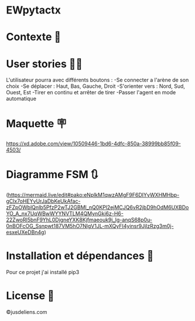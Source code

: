 # EWpytactx 

# Contexte 📝




# User stories 🧑‍💻
L'utilisateur pourra avec différents boutons :
-Se connecter a l'arène de son choix
-Se déplacer : Haut, Bas, Gauche, Droit
-S'orienter vers : Nord, Sud, Ouest, Est 
-Tirer en continu et arrêter de tirer 
-Passer l'agent en mode automatique



# Maquette 🪧
https://xd.adobe.com/view/10509446-1bd6-4dfc-850a-38999bb85f09-4503/

# Diagramme FSM 🔃
(https://mermaid.live/edit#pako:eNplkM1qwzAMgF9F6DIYyWXHMHbp-gClx7oHEYvUrJaDbKeUkAfac-zFZpOWblQnIb5PfzP2wTJ2GBMl_nQ0KPl2ejMCJQ6vR2jbD9hOdM6UXBDoYO_A_nx7UqWBwWYYNVTLM4QMynGki6z-H6-22ZwoRl5bnF9YhL0DjgneYXK8Kjfmaeouk9j_lg-anqS68p0u-0nBOFcOG_Ssnpwt187VM5hO7NlgV1JL-mXQyFI4yinsr9JjlzRzg3m0j-esxeUXeDBn4g)


# Installation et dépendances 🔌
Pour ce projet j'ai installé pip3 

# License 📄
©️jusdeliens.com